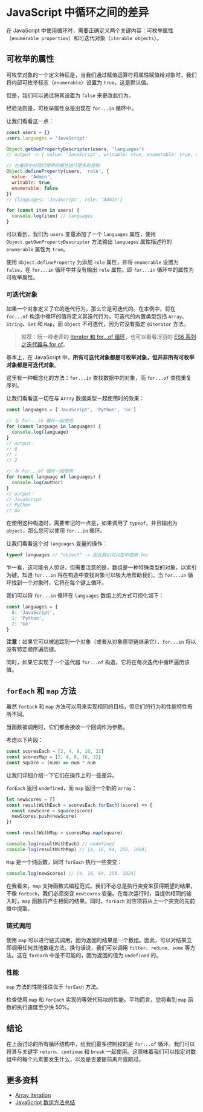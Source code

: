 # JavaScript 中循环之间的差异

在 JavaScript 中使用循环时，需要正确定义两个关键内容：可枚举属性（`enumerable properties`）和可迭代对象（`iterable objects`）。

## 可枚举的属性

可枚举对象的一个定义特征是，当我们通过赋值运算符将属性赋值给对象时，我们将内部可枚举标志（`enumerable`）设置为 `true`。这是默认值。

但是，我们可以通过将其设置为 `false` 来更改此行为。

经验法则是，可枚举属性总是出现在 `for...in` 循环中。

让我们看看这一点：

```js
const users = {}
users.languages = 'JavaScript'

Object.getOwnPropertyDescriptor(users, 'languages')
// output -> { value: 'JavaScript', writable: true, enumerable: true, configurable: true }

// 在循环中对我们使用的属性进行更多的控制
Object.defineProperty(users, 'role', {
  value: 'Admin',
  writable: true,
  enumerable: false
})
// {languages: 'JavaScript', role: 'Admin'}

for (const item in users) {
  console.log(item) // languages
}
```

可以看到，我们为 `users` 变量添加了一个 `languages` 属性，使用 `Object.getOwnPropertyDescriptor` 方法输出 `languages` 属性描述符的 `enumerable` 属性为 `true`。

使用 `Object.defineProperty` 为添加 `role` 属性，并将 `enumerable` 设置为 `false`，在 `for...in` 循环中并没有输出 `role` 属性。即 `for...in` 循环中的属性为可枚举属性。

### 可迭代对象

如果一个对象定义了它的迭代行为，那么它是可迭代的。在本例中，将在 `for...of` 构造中循环的值将定义其迭代行为。可迭代的内置类型包括 `Array`、`String`、`Set` 和 `Map`，而 `Object` 不可迭代，因为它没有指定 `@iterator` 方法。

> 推荐：阮一峰老师的 [Iterator 和 for...of 循环](https://es6.ruanyifeng.com/#docs/iterator)，也可以看看冴羽的 [ES6 系列之迭代器与 for of](https://github.com/mqyqingfeng/Blog/issues/90)。

基本上，在 JavaScript 中，**所有可迭代对象都是可枚举对象，但并非所有可枚举对象都是可迭代对象**。

这里有一种概念化的方法：`for...in` 查找数据中的对象，而 `for...of` 查找重复序列。

让我们看看这一切在与 `Array` 数据类型一起使用时的效果：

```js
const languages = ['JavaScript', 'Python', 'Go']

// 与 for...in 循环一起使用
for (const language in languages) {
  console.log(language)
}
// output：
// 0
// 1
// 2

// 与 for...of 循环一起使用
for (const language of languages) {
  console.log(author)
}
// output：
// JavaScript
// Python
// Go
```

在使用这种构造时，需要牢记的一点是，如果调用了 `typeof`，并且输出为 `object`，那么您可以使用 `for...in` 循环。

让我们看看这个对 `languages` 变量的操作：

```js
typeof languages // "object" -> 因此我们可以在中使用 for
```

乍一看，这可能令人惊讶，但需要注意的是，数组是一种特殊类型的对象，以索引为键。知道 `for...in` 将在构造中查找对象可以极大地帮助我们。当 `for...in` 循环找到一个对象时，它将在每个键上循环。

我们可以将 `for...in` 循环在 `languages` 数组上的方式可视化如下：

```js
const languages = {
  0: 'JavaScript',
  1: 'Python',
  2: 'Go'
}
```

**注意**：如果它可以被追踪到一个对象（或者从对象原型链继承它），`for...in` 将以没有特定顺序遍历键。

同时，如果它实现了一个迭代器 `for...of` 构造，它将在每次迭代中循环遍历该值。

## `forEach` 和 `map` 方法

虽然 `forEach` 和 `map` 方法可以用来实现相同的目标，但它们的行为和性能特性有所不同。

当函数被调用时，它们都会接收一个回调作为参数。

考虑以下片段：

```js
const scoresEach = [2, 4, 8, 16, 32]
const scoresMap = [2, 4, 8, 16, 32]
const square = (num) => num * num
```

让我们详细介绍一下它们在操作上的一些差异。

`forEach` 返回 `undefined`，而 `map` 返回一个新的 `array`：

```js
let newScores = []
const resultWithEach = scoresEach.forEach((score) => {
  const newScore = square(score)
  newScores.push(newScore)
})

const resultWithMap = scoresMap.map(square)

console.log(resultWithEach) // undefined
console.log(resultWithMap) // [4, 16, 64, 256, 1024]
```

`Map` 是一个纯函数，同时 `forEach` 执行一些突变：

```js
console.log(newScores) // [4, 16, 64, 256, 1024]
```

在我看来，`map` 支持函数式编程范式。我们不必总是执行突变来获得期望的结果，不像 `forEach`，我们必须突变 `newScores` 变量。在每次运行时，当提供相同的输入时，`map` 函数将产生相同的结果。同时，`forEach` 对应项将从上一个突变的先前值中提取。

### 链式调用

使用 `map` 可以进行链式调用，因为返回的结果是一个数组。因此，可以对结果立即调用任何其他数组方法。换句话说，我们可以调用 `filter`、`reduce`、`some` 等方法。这在 `forEach` 中是不可能的，因为返回的值为 `undefined` 的。

### 性能

`map` 方法的性能往往优于 `forEach` 方法。

检查使用 `map` 和 `forEach` 实现的等效代码块的性能。平均而言，您将看到 `map` 函数的执行速度至少快 50%。

## 结论

在上面讨论的所有循环结构中，给我们最多控制权的是 `for...of` 循环。我们可以将其与关键字 `return`、`continue` 和 `break` 一起使用。这意味着我们可以指定对数组中的每个元素要发生什么，以及是否要提前离开或跳过。

## 更多资料

- [Array Iteration](https://gist.github.com/ljharb/58faf1cfcb4e6808f74aae4ef7944cff)
- [JavaScript 数组方法总结](https://github.com/lio-zero/blog/blob/main/JavaScript/JavaScript%20%E6%95%B0%E7%BB%84%E6%96%B9%E6%B3%95%E6%80%BB%E7%BB%93.md)
